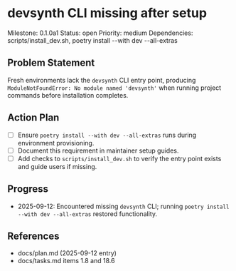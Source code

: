 # devsynth CLI missing after setup
Milestone: 0.1.0a1
Status: open
Priority: medium
Dependencies: scripts/install_dev.sh, poetry install --with dev --all-extras

## Problem Statement
Fresh environments lack the `devsynth` CLI entry point, producing `ModuleNotFoundError: No module named 'devsynth'` when running project commands before installation completes.

## Action Plan
- [ ] Ensure `poetry install --with dev --all-extras` runs during environment provisioning.
- [ ] Document this requirement in maintainer setup guides.
- [ ] Add checks to `scripts/install_dev.sh` to verify the entry point exists and guide users if missing.

## Progress
- 2025-09-12: Encountered missing `devsynth` CLI; running `poetry install --with dev --all-extras` restored functionality.

## References
- docs/plan.md (2025-09-12 entry)
- docs/tasks.md items 1.8 and 18.6
